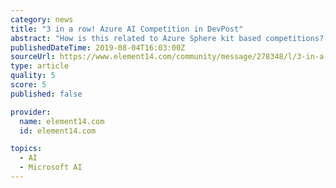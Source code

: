 ```yaml
---
category: news
title: "3 in a row! Azure AI Competition in DevPost"
abstract: "How is this related to Azure Sphere kit based competitions? There is Azure Machine Learning Service https://azure.microsoft.com/en-us/services/machine-learning-service/ which you can use in your IoT projects which is also part of the requirements for the ..."
publishedDateTime: 2019-08-04T16:03:00Z
sourceUrl: https://www.element14.com/community/message/278348/l/3-in-a-row-azure-ai-competition-in-devpost
type: article
quality: 5
score: 5
published: false

provider:
  name: element14.com
  id: element14.com

topics:
  - AI
  - Microsoft AI
---
```

